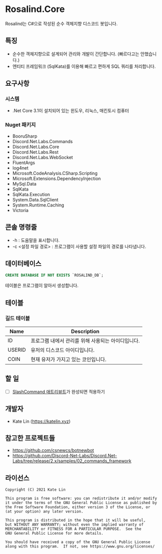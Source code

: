 # Rosalind.Core
Rosalind는 C#으로 작성된 순수 객체지향 디스코드 봇입니다.

## 특징
* 순수한 객체지향으로 설계되어 관리와 개발이 간단합니다. (빠르다고는 안했습니다.)
* 엔티티 프레임워크 (SqlKata)를 이용해 빠르고 편하게 SQL 쿼리를 처리합니다.

## 요구사항
### 시스템
* .Net Core 3.1이 설치되어 있는 윈도우, 리눅스, 매킨토시 컴퓨터
### Nuget 패키지
* BooruSharp
* Discord.Net.Labs.Commands
* Discord.Net.Labs.Core
* Discord.Net.Labs.Rest
* Discord.Net.Labs.WebSocket
* FluentArgs
* log4net
* Microsoft.CodeAnalysis.CSharp.Scripting
* Microsoft.Extensions.DependencyInjection
* MySql.Data
* SqlKata
* SqlKata.Execution
* System.Data.SqlClient
* System.Runtime.Caching
* Victoria

## 콘솔 명령줄
* -h : 도움말을 표시합니다.
* -c <설정 파일 경로> : 프로그램이 사용할 설정 파일의 경로를 나타냅니다.

## 데이터베이스
```sql
CREATE DATABASE IF NOT EXISTS `ROSALIND_DB`;
```

테이블은 프로그램이 알아서 생성합니다.

## 테이블
### 길드 테이블
| Name   | Description                                        |
|--------|----------------------------------------------------|
| ID     | 프로그램 내에서 관리를 위해 사용되는 아이디입니다. |
| USERID | 유저의 디스코드 아이디입니다.                      |
| COIN   | 현재 유저가 가지고 있는 코인입니다.                |

## 할 일
* [ ] [SlashCommand 애트리뷰트](https://github.com/Discord-Net-Labs/Discord.Net-Labs/pull/52)가 완성되면 적용하기

## 개발자
* Kate Lin (https://katelin.xyz)

## 참고한 프로젝트들
* https://github.com/csnewcs/botnewbot
* https://github.com/Discord-Net-Labs/Discord.Net-Labs/tree/release/2.x/samples/02_commands_framework

## 라이선스
```
Copyright (C) 2021 Kate Lin

This program is free software: you can redistribute it and/or modify
it under the terms of the GNU General Public License as published by
the Free Software Foundation, either version 3 of the License, or
(at your option) any later version.

This program is distributed in the hope that it will be useful,
but WITHOUT ANY WARRANTY; without even the implied warranty of
MERCHANTABILITY or FITNESS FOR A PARTICULAR PURPOSE.  See the
GNU General Public License for more details.

You should have received a copy of the GNU General Public License
along with this program.  If not, see https://www.gnu.org/licenses/
```
